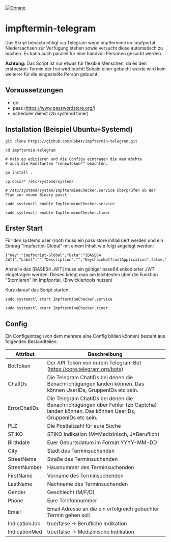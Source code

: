 [![Donate](https://img.shields.io/badge/Donate-PayPal-green.svg)](https://www.paypal.com/donate?hosted_button_id=3W8PWJKGS8Y8E)

# impftermin-telegram

Das Skript benachrichtigt via Telegram wenn Impftermine im Impfportal Niedersachsen zur Verfügung stehen sowie versucht diese automatisch zu buchen. Es kann auch parallel für eine handvoll Personen gesucht werden.

__Achtung:__ Das Script ist nur etwas für flexible Menschen, da es den erstbesten Termin der frei wird bucht! Sobald einer gebucht wurde wird kein weiterer für die eingestellte Person gebucht.

## Voraussetzungen

* go
* pass (https://www.passwordstore.org/)
* scheduler dienst (zb systemd timer)

## Installation (Beispiel Ubuntu+Systemd)

```
git clone https://github.com/Rob4t/impftermin-telegram.git

cd impftermin-telegram

# main.go editieren und die Configs eintragen die man möchte
# auch die Konstanten "renewToken*" beachten.

go install .

cp docs/* /etc/systemd/system/

# /etc/systemd/system/ImpftermineChecker.service überprüfen ob der Pfad zur neuen Binary passt

sudo systemctl enable ImpftermineChecker.service

sudo systemctl enable ImpftermineChecker.timer

```

## Erster Start

Für den systemd user (root) muss ein pass store initialisiert werden und ein Eintrag "Impfscript-Global" mit einem Inhalt wie folgt angelegt werden:

```
{"Key":"Impfscript-Global","Data":"[BASE64 JWT]","Label":"","Description":"","KeychainNotTrustApplication":false,"KeychainNotSynchronizable":false}
```

Anstelle des [BASE64 JWT] muss ein gültiger base64 enkodierter JWT eingetragen werden. Diesen kriegt man am leichtesten über die Funktion "Stornieren" im Impfportal. (Enwicklertools nutzen)

Kurz darauf das Script starten:

```
sudo systemctl start ImpftermineChecker.service

sudo systemctl start ImpftermineChecker.timer
```

## Config

Ein Configeintrag (von dem mehrere eine Config bilden können) besteht aus folgenden Bestandteilen:

| Attribut | Beschreibung |
| -------- | -------- |
| BotToken     | Der API Token von eurem Telegram Bot (https://core.telegram.org/bots)     |
| ChatIDs     | Die Telegram ChatIDs bei denen die Benachrichtigungen landen können. Das können UserIDs, GruppenIDs etc sein.     |
| ErrorChatIDs     | Die Telegram ChatIDs bei denen die Benachrichtigungen über Fehler (zb Captcha) landen können. Das können UserIDs, GruppenIDs etc sein.     |
| PLZ     | Die Postleitzahl für eure Suche     |
| STIKO     | STIKO Indikation (M=Medizinisch, J=Beruflich)     |
| Birthdate     | Euer Geburtsdatum im Format YYYY-MM-DD     |
| City     | Stadt des Terminsuchenden     |
| StreetName     | Straße des Terminsuchenden    |
| StreetNumber     | Hausnummer des Terminsuchenden    |
| FirstName     | Vorname des Terminsuchenden     |
| LastName     | Nachname des Terminsuchenden     |
| Gender     | Geschlecht (M/F/D)     |
| Phone     | Eure Telefonnummer     |
| Email     | Email Adresse an die ein erfolgreich gebuchter Termin gehen soll     |
| IndicationJob     | true/false -> Berufliche Indikation     |
| IndicationMed     | true/false -> Medizinische Indikation     |
